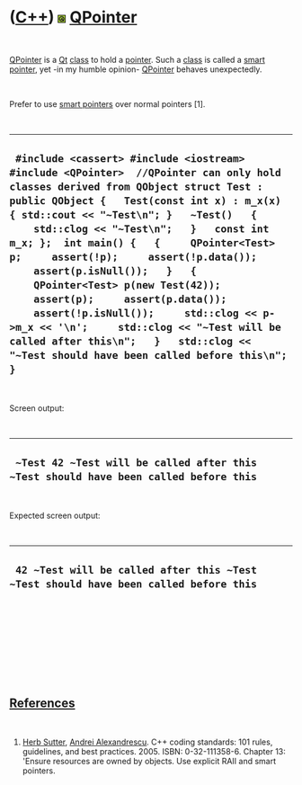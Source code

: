 
 

 

 

 

 

([C++](Cpp.md)) ![Qt](PicQt.png) [QPointer](CppQPointer.md)
=============================================================

 

[QPointer](CppQPointer.md) is a [Qt](CppQt.md) [class](CppClass.md)
to hold a [pointer](CppPointer.md). Such a [class](CppClass.md) is
called a [smart pointer](CppSmartPointer.md), yet -in my humble
opinion- [QPointer](CppQPointer.md) behaves unexpectedly.

 

Prefer to use [smart pointers](CppSmartPointer.md) over normal pointers
\[1\].

 

  ------------------------------------------------------------------------------------------------------------------------------------------------------------------------------------------------------------------------------------------------------------------------------------------------------------------------------------------------------------------------------------------------------------------------------------------------------------------------------------------------------------------------------------------------------------------------------------------------------------------------------------------------------------
  ` #include <cassert> #include <iostream> #include <QPointer>  //QPointer can only hold classes derived from QObject struct Test : public QObject {   Test(const int x) : m_x(x) { std::cout << "~Test\n"; }   ~Test()   {     std::clog << "~Test\n";   }   const int m_x; };  int main() {   {     QPointer<Test> p;     assert(!p);     assert(!p.data());     assert(p.isNull());   }   {     QPointer<Test> p(new Test(42));     assert(p);     assert(p.data());     assert(!p.isNull());     std::clog << p->m_x << '\n';     std::clog << "~Test will be called after this\n";   }   std::clog << "~Test should have been called before this\n"; }`
  ------------------------------------------------------------------------------------------------------------------------------------------------------------------------------------------------------------------------------------------------------------------------------------------------------------------------------------------------------------------------------------------------------------------------------------------------------------------------------------------------------------------------------------------------------------------------------------------------------------------------------------------------------------

 

Screen output:

 

  ---------------------------------------------------------------------------------------
  ` ~Test 42 ~Test will be called after this ~Test should have been called before this`
  ---------------------------------------------------------------------------------------

 

Expected screen output:

 

  ---------------------------------------------------------------------------------------
  ` 42 ~Test will be called after this ~Test ~Test should have been called before this`
  ---------------------------------------------------------------------------------------

 

 

 

 

 

[References](CppReferences.md)
-------------------------------

 

1.  [Herb Sutter](CppHerbSutter.md), [Andrei
    Alexandrescu](CppAndreiAlexandrescu.md). C++ coding standards: 101
    rules, guidelines, and best practices. 2005. ISBN: 0-32-111358-6.
    Chapter 13: 'Ensure resources are owned by objects. Use explicit
    RAII and smart pointers.

 

 

 

 

 

 

